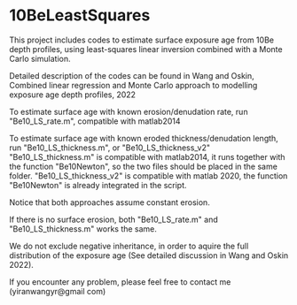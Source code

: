 # 10BeLeastSquares
This project includes codes to estimate surface exposure age from 10Be depth profiles, using least-squares linear inversion combined with a Monte Carlo simulation.

Detailed description of the codes can be found in 
Wang and Oskin, Combined linear regression and Monte Carlo approach to modelling exposure age depth profiles, 2022

To estimate surface age with known erosion/denudation rate, run "Be10_LS_rate.m", compatible with matlab2014

To estimate surface age with known eroded thickness/denudation length, run "Be10_LS_thickness.m", or "Be10_LS_thickness_v2" 
"Be10_LS_thickness.m" is compatible with matlab2014, it runs together with the function "Be10Newton", so the two files should be placed in the same folder.
"Be10_LS_thickness_v2" is compatible with matlab 2020, the function "Be10Newton" is already integrated in the script.

Notice that both approaches assume constant erosion.

If there is no surface erosion, both "Be10_LS_rate.m" and "Be10_LS_thickness.m" works the same.

We do not exclude negative inheritance, in order to aquire the full distribution of the exposure age (See detailed discussion in Wang and Oskin 2022). 

If you encounter any problem, please feel free to contact me (yiranwangyr@gmail com)
